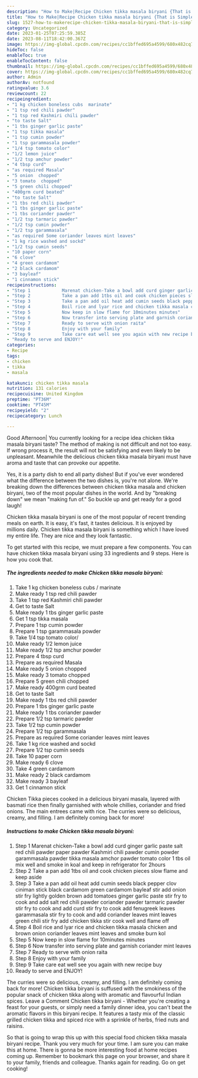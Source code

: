```yaml
---
description: "How to Make|Recipe Chicken tikka masala biryani {That is Simple"
title: "How to Make|Recipe Chicken tikka masala biryani {That is Simple"
slug: 1527-how-to-makerecipe-chicken-tikka-masala-biryani-that-is-simple
category: Uncategorized
date: 2023-01-25T07:25:59.385Z
date: 2023-08-11T18:42:00.367Z
image: https://img-global.cpcdn.com/recipes/cc1bffed695a4599/680x482cq70/chicken-tikka-masala-biryani-recipe-main-photo.jpg
hideToc: false
enableToc: true
enableTocContent: false
thumbnail: https://img-global.cpcdn.com/recipes/cc1bffed695a4599/680x482cq70/chicken-tikka-masala-biryani-recipe-main-photo.jpg
cover: https://img-global.cpcdn.com/recipes/cc1bffed695a4599/680x482cq70/chicken-tikka-masala-biryani-recipe-main-photo.jpg
author: Admin
authorAv: notfound
ratingvalue: 3.6
reviewcount: 22
recipeingredient:
- "1 kg chicken boneless cubs  marinate"
- "1 tsp red chili pawder"
- "1 tsp red Kashmiri chili pawder"
- "to taste Salt"
- "1 tbs ginger garlic paste"
- "1 tsp tikka masala"
- "1 tsp cumin powder"
- "1 tsp garammasala powder"
- "1/4 tsp tomato color"
- "1/2 lemon juice"
- "1/2 tsp amchur powder"
- "4 tbsp curd"
- "as required Masala"
- "5 onion  chopped"
- "3 tomato  chopped"
- "5 green chili chopped"
- "400grm curd beated"
- "to taste Salt"
- "1 tbs red chili pawder"
- "1 tbs ginger garlic paste"
- "1 tbs coriander pawder"
- "1/2 tsp tarmaric pawder"
- "1/2 tsp cumin powder"
- "1/2 tsp garammasala"
- "as required Some coriander leaves mint leaves"
- "1 kg rice washed and sockd"
- "1/2 tsp cumin seeds"
- "10 paper corn"
- "6 clove"
- "4 green cardamom"
- "2 black cardamom"
- "3 bayleaf"
- "1 cinnamon stick"
recipeinstructions:
- "Step 1            Marenat chicken-Take a bowl add curd ginger garlic paste salt red chili pawder paper pawder Kashmiri chili pawder cumin powder garammasala pawder tikka masala amchor pawder tomato color 1 tbs oil mix well and smoke in koal and keep in refrigerator for 2hours"
- "Step 2            Take a pan add 1tbs oil and cook chicken pieces slow flame and keep aside"
- "Step 3            Take a pan add oil heat add cumin seeds black pepper clov ciniman stick black cardamom green cardamom bayleaf stir add onion stir fry lightly golden brown add tomatoes ginger garlic paste stir fry to cook and add salt red chili pawder coriander pawder tarmaric pawder stir fry to cook and add curd stir fry to cook add fenugreek leaves garammasala stir fry to cook and add coriander leaves mint leaves green chili stir fry add chicken tikka stir cook well and flame off"
- "Step 4            Boil rice and lyar rice and chicken tikka masala chicken and brown onion coriander leaves mint leaves and smoke burn kol"
- "Step 5            Now keep in slow flame for 10minutes minutes"
- "Step 6            Now transfer into serving plate and garnish coriander mint leaves"
- "Step 7            Ready to serve with onion raita"
- "Step 8            Enjoy with your family"
- "Step 9            Take care eat well see you again with new recipe buy"
- "Ready to serve and ENJOY!"
categories:
- Recipe
tags:
- chicken
- tikka
- masala

katakunci: chicken tikka masala 
nutrition: 131 calories
recipecuisine: United Kingdom
preptime: "PT36M"
cooktime: "PT45M"
recipeyield: "2"
recipecategory: Lunch

---
```



Good Afternoon| You currently looking for a recipe idea chicken tikka masala biryani taste? The method of making is not difficult and not too easy. If wrong process it, the result will not be satisfying and even likely to be unpleasant. Meanwhile the delicious chicken tikka masala biryani must have aroma and taste that can provoke our appetite.





Yes, it is a party dish to end all party dishes! But if you&#39;ve ever wondered what the difference between the two dishes is, you&#39;re not alone. We&#39;re breaking down the differences between chicken tikka masala and chicken biryani, two of the most popular dishes in the world. And by &#34;breaking down&#34; we mean &#34;making fun of.&#34; So buckle up and get ready for a good laugh!

Chicken tikka masala biryani is one of the most popular of recent trending meals on earth. It is easy, it's fast, it tastes delicious. It is enjoyed by millions daily. Chicken tikka masala biryani is something which I have loved my entire life. They are nice and they look fantastic.


To get started with this recipe, we must prepare a few components. You can have chicken tikka masala biryani using 33 ingredients and 9 steps. Here is how you cook that.

<!--inarticleads1-->

##### The ingredients needed to make Chicken tikka masala biryani:

1. Take 1 kg chicken boneless cubs / marinate
1. Make ready 1 tsp red chili pawder
1. Take 1 tsp red Kashmiri chili pawder
1. Get to taste Salt
1. Make ready 1 tbs ginger garlic paste
1. Get 1 tsp tikka masala
1. Prepare 1 tsp cumin powder
1. Prepare 1 tsp garammasala powder
1. Take 1/4 tsp tomato color/
1. Make ready 1/2 lemon juice
1. Make ready 1/2 tsp amchur powder
1. Prepare 4 tbsp curd
1. Prepare as required Masala
1. Make ready 5 onion  chopped
1. Make ready 3 tomato  chopped
1. Prepare 5 green chili chopped
1. Make ready 400grm curd beated
1. Get to taste Salt
1. Make ready 1 tbs red chili pawder
1. Prepare 1 tbs ginger garlic paste
1. Make ready 1 tbs coriander pawder
1. Prepare 1/2 tsp tarmaric pawder
1. Take 1/2 tsp cumin powder
1. Prepare 1/2 tsp garammasala
1. Prepare as required Some coriander leaves mint leaves
1. Take 1 kg rice washed and sockd
1. Prepare 1/2 tsp cumin seeds
1. Take 10 paper corn
1. Make ready 6 clove
1. Take 4 green cardamom
1. Make ready 2 black cardamom
1. Make ready 3 bayleaf
1. Get 1 cinnamon stick


Chicken Tikka pieces cooked in a delicious biryani masala, layered with basmati rice then finally garnished with whole chillies, coriander and fried onions. The main entrees came with rice. The curries were so delicious, creamy, and filling. I am definitely coming back for more! 

<!--inarticleads2-->

##### Instructions to make Chicken tikka masala biryani:

1. Step 1            Marenat chicken-Take a bowl add curd ginger garlic paste salt red chili pawder paper pawder Kashmiri chili pawder cumin powder garammasala pawder tikka masala amchor pawder tomato color 1 tbs oil mix well and smoke in koal and keep in refrigerator for 2hours
1. Step 2            Take a pan add 1tbs oil and cook chicken pieces slow flame and keep aside
1. Step 3            Take a pan add oil heat add cumin seeds black pepper clov ciniman stick black cardamom green cardamom bayleaf stir add onion stir fry lightly golden brown add tomatoes ginger garlic paste stir fry to cook and add salt red chili pawder coriander pawder tarmaric pawder stir fry to cook and add curd stir fry to cook add fenugreek leaves garammasala stir fry to cook and add coriander leaves mint leaves green chili stir fry add chicken tikka stir cook well and flame off
1. Step 4            Boil rice and lyar rice and chicken tikka masala chicken and brown onion coriander leaves mint leaves and smoke burn kol
1. Step 5            Now keep in slow flame for 10minutes minutes
1. Step 6            Now transfer into serving plate and garnish coriander mint leaves
1. Step 7            Ready to serve with onion raita
1. Step 8            Enjoy with your family
1. Step 9            Take care eat well see you again with new recipe buy
1. Ready to serve and ENJOY!

The curries were so delicious, creamy, and filling. I am definitely coming back for more! Chicken tikka biryani is suffused with the smokiness of the popular snack of chicken tikka along with aromatic and flavourful Indian spices. Leave a Comment Chicken tikka biryani - Whether you&#39;re creating a feast for your guests, or simply need a family dinner idea, you can&#39;t beat the aromatic flavors in this biryani recipe. It features a tasty mix of the classic grilled chicken tikka and spiced rice with a sprinkle of herbs, fried nuts and raisins. 

So that is going to wrap this up with this special food chicken tikka masala biryani recipe. Thank you very much for your time. I am sure you can make this at home. There is gonna be more interesting food at home recipes coming up. Remember to bookmark this page on your browser, and share it to your family, friends and colleague. Thanks again for reading. Go on get cooking!
